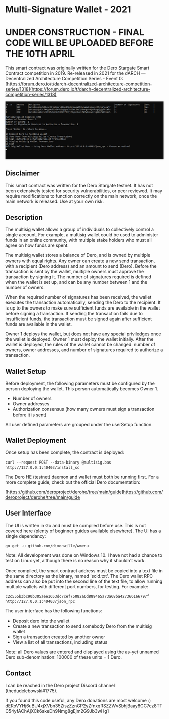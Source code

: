 # Multi-Signature Wallet - 2021 

# UNDER CONSTRUCTION - FINAL CODE WILL BE UPLOADED BEFORE THE 10TH APRIL

This smart contract was originally written for the Dero Stargate Smart Contract competition in 2019. Re-released in 2021 for the dARCH — Decentralized Architecture Competition Series - Event 0: [https://forum.dero.io/t/darch-decentralized-architecture-competition-series/1318](https://forum.dero.io/t/darch-decentralized-architecture-competition-series/1318)

![screenshot](https://github.com/Lebowski1234/dero-multisig-2021/blob/bfc308d6532e831f65ebe7ac445350f1bc5861ec/screenshot.png)

## Disclaimer

This smart contract was written for the Dero Stargate testnet. It has not been extensively tested for security vulnerabilities, or peer reviewed. It may require modifications to function correctly on the main network, once the main network is released. Use at your own risk.

## Description

The multisig wallet allows a group of individuals to collectively control a single account. For example, a multisig wallet could be used to administer funds in an online community, with multiple stake holders who must all agree on how funds are spent.

The multisig wallet stores a balance of Dero, and is owned by multiple owners with equal rights. Any owner can create a new send transaction, with a recipient (Dero address) and an amount to send (Dero). Before the transaction is sent by the wallet, multiple owners must approve the transaction by signing it. The number of signatures required is defined when the wallet is set up, and can be any number between 1 and the number of owners.

When the required number of signatures has been received, the wallet executes the transaction automatically, sending the Dero to the recipient. It is up to the owners to make sure sufficient funds are available in the wallet before signing a transaction. If sending the transaction fails due to insufficient funds, the transaction must be signed again after sufficient funds are available in the wallet.

Owner 1 deploys the wallet, but does not have any special priviledges once the wallet is deployed. Owner 1 must deploy the wallet initially. After the wallet is deployed, the rules of the wallet cannot be changed: number of owners, owner addresses, and number of signatures required to authorize a transaction.

## Wallet Setup

Before deployment, the following parameters must be configured by the person deploying the wallet. This person automatically becomes Owner 1.

* Number of owners
* Owner addresses
* Authorization consensus (how many owners must sign a transaction before it is sent)

All user defined parameters are grouped under the userSetup function.

## Wallet Deployment

Once setup has been complete, the contract is deployed:

```
curl --request POST --data-binary @multisig.bas http://127.0.0.1:40403/install_sc
```

The Dero HE (testnet) daemon and wallet must both be running first. For a more complete guide, check out the official Dero documentation:

[https://github.com/deroproject/derohe/tree/main/guide]https://github.com/deroproject/derohe/tree/main/guide



## User Interface

The UI is written in Go and must be compiled before use. This is not covered here (plenty of beginner guides available elsewhere). The UI has a single dependancy:

```
go get -u github.com/dixonwille/wmenu
```

Note: All development was done on Windows 10. I have not had a chance to test on Linux yet, although there is no reason why it shouldn't work. 

Once compiled, the smart contract address must be copied into a text file in the same directory as the binary, named 'scid.txt'. The Dero wallet RPC address can also be put into the second line of the text file, to allow running multiple wallets with different port numbers, for testing. For example:

```
c2c555b3bc90b305aee1653dc7cef75082a6d889465a73a68ba427366166797f
http://127.0.0.1:40403/json_rpc
```

The user interface has the following functions:

- Deposit dero into the wallet
- Create a new transaction to send somebody Dero from the multisig wallet
- Sign a transaction created by another owner
- View a list of all transactions, including status

Note: all Dero values are entered and displayed using the as-yet unnamed Dero sub-denomination: 100000 of these units = 1 Dero. 


## Contact
I can be reached in the Dero project Discord channel (thedudelebowski#1775). 

If you found this code useful, any Dero donations are most welcome :) dERoVYHj6uBU4xjXVbn35ZiszZznGP2yZfnxqRSZZWvSbhjBaay8GC7cz8TTC54yfAChAjXCk6akeDh9Nmg8gEjm2G9Jb3wHg1
